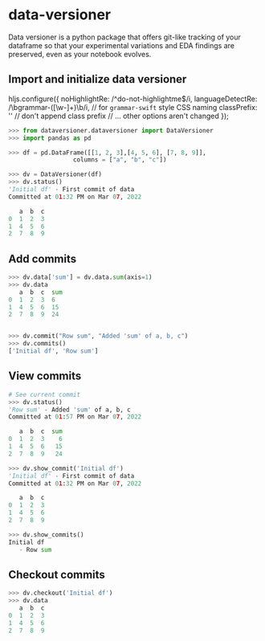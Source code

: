 # data-versioner
Data versioner is a python package that offers git-like tracking of your dataframe so that your experimental variations and EDA findings are preserved, even as your notebook evolves.

## Import and initialize data versioner
hljs.configure({
  noHighlightRe: /^do-not-highlightme$/i,
  languageDetectRe: /\bgrammar-([\w-]+)\b/i, // for `grammar-swift` style CSS naming
  classPrefix: ''     // don't append class prefix
                      // … other options aren't changed
});
```python
>>> from dataversioner.dataversioner import DataVersioner
>>> import pandas as pd

>>> df = pd.DataFrame([[1, 2, 3],[4, 5, 6], [7, 8, 9]], 
                  columns = ["a", "b", "c"])

>>> dv = DataVersioner(df)
>>> dv.status()
'Initial df' - First commit of data
Committed at 01:32 PM on Mar 07, 2022

   a  b  c
0  1  2  3
1  4  5  6
2  7  8  9
```

## Add commits
```python
>>> dv.data['sum'] = dv.data.sum(axis=1)
>>> dv.data
   a  b  c  sum
0  1  2  3  6
1  4  5  6  15
2  7  8  9  24


>>> dv.commit("Row sum", "Added 'sum' of a, b, c")
>>> dv.commits()
['Initial df', 'Row sum']
```

## View commits
```python
# See current commit
>>> dv.status()
'Row sum' - Added 'sum' of a, b, c
Committed at 01:57 PM on Mar 07, 2022

   a  b  c  sum
0  1  2  3    6
1  4  5  6   15
2  7  8  9   24

>>> dv.show_commit('Initial df')
'Initial df' - First commit of data
Committed at 01:32 PM on Mar 07, 2022

   a  b  c
0  1  2  3
1  4  5  6
2  7  8  9

>>> dv.show_commits()
Initial df
   - Row sum
```

## Checkout commits
```python
>>> dv.checkout('Initial df')
>>> dv.data
   a  b  c
0  1  2  3
1  4  5  6
2  7  8  9
```
